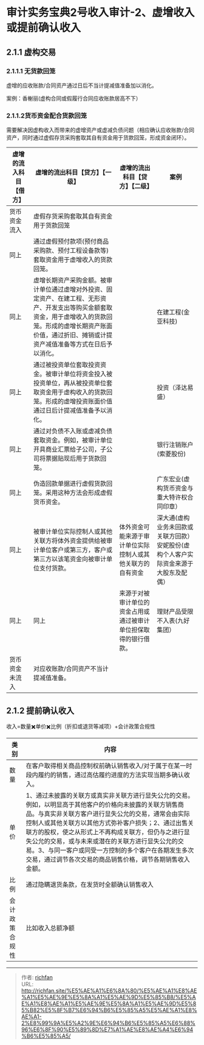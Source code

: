 # 审计实务宝典2号收入审计-2、虚增收入或提前确认收入

## 2.1.1 虚构交易
### 2.1.1.1 无货款回笼
虚增的应收账款/合同资产通过日后不当计提减值准备加以消化。

案例：香榭丽(虚构合同或假履行合同应收账款居高不下）

### 2.1.1.2货币资金配合货款回笼
需要解决因虚构收入而带来的虚增资产或虚减负债问题（相应确认应收账款/合同资产，同时通过虚假存货采购套取其自有资金用于货款回笼，形成资金闭环）。

| 虚增的流入科目【借方】 | 虚增的流出科目【贷方】【一级】                                                                                             | 虚增的流出科目【贷方】【二级】                  | 案例                                          |
|-------------|-------------------------------------------------------------------------------------------------------------|----------------------------------|---------------------------------------------|
| 货币资金流入      | 虚假存货采购套取其自有资金用于货款回笼                                                                                         |                                  |                                             |
| 同上          | 通过虚假预付款项(预付商品采购款、预付工程设备款等)套取资金用于虚增收入的货款回笼。                                                                  |                                  |                                             |
| 同上          | 虚增长期资产采购金额。被审计单位通过虚增对外投资、固定资产、在建工程、无形资产、开发支出等购买金额套取资金，用于虚增收入的货款回笼。形成的虚增长期资产账面价值，通过折旧、摊销或计提资产减值准备等方式在日后予以消化。 |                                  | 在建工程(金亚科技)                                  |
| 同上          | 通过被投资单位套取投资资金。被审计单位将资金投入被投资单位，再从被投资单位套取资金用于虚构收入的货款回笼。形成的虚增投资账面价值通过日后计提减值准备予以消化。                             |                                  | 投资（泽达易盛）                                    |
| 同上          | 通过对负债不入账或虚减负债套取资金。例如，被审计单位开具商业汇票给子公司，子公司将票据贴现后用于货款回笼。                                                       |                                  | 银行注销账户(索菱股份)                                |
| 同上          | 伪造回款单据进行虚假货款回笼。采用这种方法会形成虚假货币资金。                                                                             |                                  | 广东宏业(虚构货币资金与重大特许权合同印章）                      |
| 同上          | 被审计单位实际控制人或其他关联方将体外资金提供给被审计单位客户或第三方，客户或第三方以该笔资金向被审计单位支付货款。                                                  | 体外资金可能来源于审计单位实际控制人或其他关联方的自有资金    | 深大通(虚构业务未回款或关联方回款）安妮股份(虚构个人客户实际资金来源于大股东及配偶） |
| 同上          | 同上                                                                                                          | 来源于对被审计单位的资金占用或通过被审计单位担保取得的银行借款。 | 理财产品受限不入表(九好集团）                             |
| 货币资金未流入     | 对应收账款/合同资产不当计提减值准备。                                                                                         |                                  |                                             |



## 2.1.2 提前确认收入
收入=数量✖️单价✖️比例（折扣或退货等减项）+会计政策合规性

| 类别      | 内容                                                                                                                                                                                                                           |
|---------|------------------------------------------------------------------------------------------------------------------------------------------------------------------------------------------------------------------------------|
| 数量      | 在客户取得相关商品控制权前确认销售收入/对于属于在某一时段内履约的销售，通过高估履约进度的方法实现当期多确认收入。                                                                                                                                                                    |
| 单价      | 1、通过未披露的关联方或真实非关联方进行显失公允的交易。例如，以明显高于其他客户的价格向未披露的关联方销售商品。与真实非关联方客户进行显失公允的交易，通常会由实际控制人或其他关联方以其他方式弥补客户损失；2、通过出售关联方的股权，使之从形式上不再构成关联方，但仍与之进行显失公允的交易，或与未来或潜在的关联方进行显失公允的交易。3、与同一客户或同受一方控制的多个客户在各期发生多次交易，通过调节各次交易的商品销售价格，调节各期销售收入金额。 |
| 比例      | 通过隐瞒退货条款，在发货时全额确认销售收入                                                                                                                                                                                                        |
| 会计政策合规性 | 比如收入总额净额                                                                                                                                                                                                                     |


---

> 作者: [richfan](https://richfan.site/)  
> URL: http://richfan.site/%E5%AE%A1%E6%8A%80/%E5%AE%A1%E8%AE%A1%E5%AE%9E%E5%8A%A1%E5%AE%9D%E5%85%B8/%E5%AE%A1%E8%AE%A1%E5%AE%9E%E5%8A%A1%E5%AE%9D%E5%85%B82%E5%8F%B7%E6%94%B6%E5%85%A5%E5%AE%A1%E8%AE%A1-2%E8%99%9A%E5%A2%9E%E6%94%B6%E5%85%A5%E6%88%96%E6%8F%90%E5%89%8D%E7%A1%AE%E8%AE%A4%E6%94%B6%E5%85%A5/  

